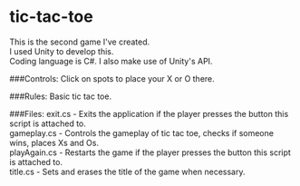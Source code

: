 # tic-tac-toe

This is the second game I've created. <br>
I used Unity to develop this. <br>
Coding language is C#. I also make use of Unity's API. <br>

###Controls:
Click on spots to place your X or O there.

###Rules:
Basic tic tac toe.

###Files:
exit.cs - Exits the application if the player presses the button this script is attached to. <br>
gameplay.cs - Controls the gameplay of tic tac toe, checks if someone wins, places Xs and Os. <br>
playAgain.cs - Restarts the game if the player presses the button this script is attached to. <br>
title.cs - Sets and erases the title of the game when necessary. 
